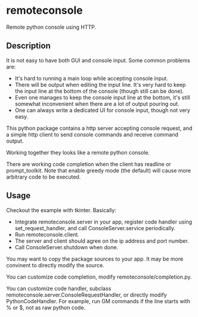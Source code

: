 # remoteconsole
Remote python console using HTTP.

## Description
It is not easy to have both GUI and console input. Some common problems are:

+ It's hard to running a main loop while accepting console input.
+ There will be output when editing the input line. It's very hard to keep the input line at the bottom of the console (though still can be done).
+ Even one manages to keep the console input line at the bottom, it's still somewhat inconvenient when there are a lot of output pouring out.
+ One can always write a dedicated UI for console input, though not very easy.

This python package contains a http server accepting console request, and a simple http client to send console commands and receive command output.

Working together they looks like a remote python console.

There are working code completion when the client has readline or prompt_toolkit. Note that enable greedy mode (the default) will cause more arbitrary code to be executed.

## Usage
Checkout the example with tkinter. Basically:

+ Integrate remoteconsole.server in your app, register code handler using set_request_handler, and call ConsoleServer.service periodically.
+ Run remoteconsole.client.
+ The server and client should agree on the ip address and port number.
+ Call ConsoleServer.shutdown when done.

You may want to copy the package sources to your app. It may be more convinent to directly modify the source.

You can customize code completion, modify remoteconsole/completion.py.

You can customize code handler, subclass remoteconsole.server.ConsoleRequestHandler, or directly modify PythonCodeHandler. For example, run GM commands if the line starts with % or $, not as raw python code.
